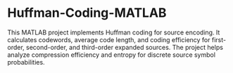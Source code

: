 # Huffman-Coding-MATLAB
This MATLAB project implements Huffman coding for source encoding. It calculates codewords, average code length, and coding efficiency for first-order, second-order, and third-order expanded sources. The project helps analyze compression efficiency and entropy for discrete source symbol probabilities.
